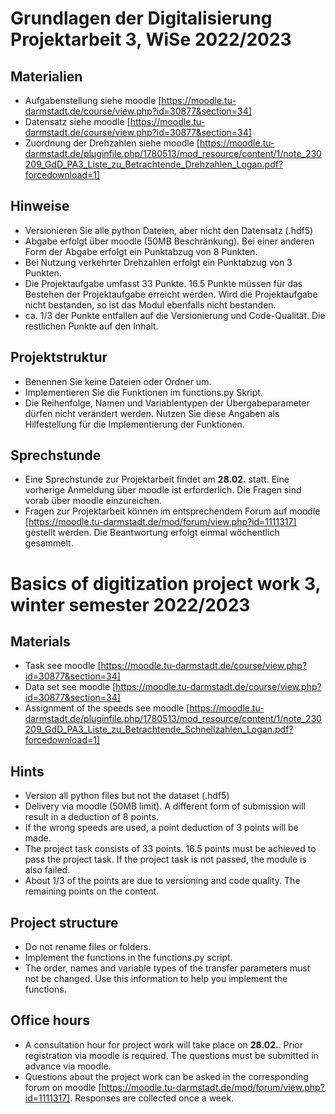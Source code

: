 # Grundlagen der Digitalisierung Projektarbeit 3, WiSe 2022/2023

## Materialien

- Aufgabenstellung siehe moodle [https://moodle.tu-darmstadt.de/course/view.php?id=30877&section=34]
- Datensatz siehe moodle [https://moodle.tu-darmstadt.de/course/view.php?id=30877&section=34]
- Zuordnung der Drehzahlen siehe moodle [https://moodle.tu-darmstadt.de/pluginfile.php/1780513/mod_resource/content/1/note_230209_GdD_PA3_Liste_zu_Betrachtende_Drehzahlen_Logan.pdf?forcedownload=1]

## Hinweise

- Versionieren Sie alle python Dateien, aber nicht den Datensatz (.hdf5)
- Abgabe erfolgt über moodle (50MB Beschränkung). Bei einer anderen Form der Abgabe erfolgt ein Punktabzug von 8 Punkten.
- Bei Nutzung verkehrter Drehzahlen erfolgt ein Punktabzug von 3 Punkten.
- Die Projektaufgabe umfasst 33 Punkte. 16.5 Punkte müssen für das Bestehen der Projektaufgabe erreicht werden. Wird die Projektaufgabe nicht bestanden, so ist das Modul ebenfalls nicht bestanden.
- ca. 1/3 der Punkte entfallen auf die Versionierung und Code-Qualität. Die restlichen Punkte auf den Inhalt.

## Projektstruktur

- Benennen Sie keine Dateien oder Ordner um.
- Implementieren Sie die Funktionen im functions.py Skript.
- Die Reihenfolge, Namen und Variablentypen der Übergabeparameter dürfen nicht verändert werden. Nutzen Sie diese Angaben als Hilfestellung für die Implementierung der Funktionen.

## Sprechstunde

- Eine Sprechstunde zur Projektarbeit findet am **28.02.** statt. Eine vorherige Anmeldung über moodle ist erforderlich. Die Fragen sind vorab über moodle einzureichen.
- Fragen zur Projektarbeit können im entsprechendem Forum auf moodle [https://moodle.tu-darmstadt.de/mod/forum/view.php?id=1111317] gestellt werden. Die Beantwortung erfolgt einmal wöchentlich gesammelt.


# Basics of digitization project work 3, winter semester 2022/2023

## Materials

- Task see moodle [https://moodle.tu-darmstadt.de/course/view.php?id=30877&section=34]
- Data set see moodle [https://moodle.tu-darmstadt.de/course/view.php?id=30877&section=34]
- Assignment of the speeds see moodle [https://moodle.tu-darmstadt.de/pluginfile.php/1780513/mod_resource/content/1/note_230209_GdD_PA3_Liste_zu_Betrachtende_Schnellzahlen_Logan.pdf?forcedownload=1]

## Hints

- Version all python files but not the dataset (.hdf5)
- Delivery via moodle (50MB limit). A different form of submission will result in a deduction of 8 points.
- If the wrong speeds are used, a point deduction of 3 points will be made.
- The project task consists of 33 points. 16.5 points must be achieved to pass the project task. If the project task is not passed, the module is also failed.
- About 1/3 of the points are due to versioning and code quality. The remaining points on the content.

## Project structure

- Do not rename files or folders.
- Implement the functions in the functions.py script.
- The order, names and variable types of the transfer parameters must not be changed. Use this information to help you implement the functions.

## Office hours

- A consultation hour for project work will take place on **28.02.**. Prior registration via moodle is required. The questions must be submitted in advance via moodle.
- Questions about the project work can be asked in the corresponding forum on moodle [https://moodle.tu-darmstadt.de/mod/forum/view.php?id=1111317]. Responses are collected once a week.